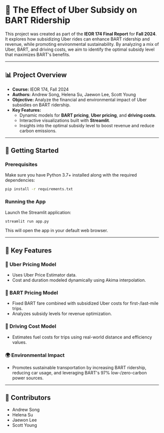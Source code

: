 # 🚆 The Effect of Uber Subsidy on BART Ridership  

This project was created as part of the **IEOR 174 Final Report** for **Fall 2024**. It explores how subsidizing Uber rides can enhance BART ridership and revenue, while promoting environmental sustainability. By analyzing a mix of Uber, BART, and driving costs, we aim to identify the optimal subsidy level that maximizes BART's benefits.  

---

## 📊 Project Overview  
- **Course:** IEOR 174, Fall 2024  
- **Authors:** Andrew Song, Helena Su, Jaewon Lee, Scott Young  
- **Objective:** Analyze the financial and environmental impact of Uber subsidies on BART ridership.  
- **Key Features:**  
  - Dynamic models for **BART pricing**, **Uber pricing**, and **driving costs**.  
  - Interactive visualizations built with **Streamlit**.  
  - Insights into the optimal subsidy level to boost revenue and reduce carbon emissions.  

---

## 🚀 Getting Started  

### Prerequisites  
Make sure you have Python 3.7+ installed along with the required dependencies:
```bash
pip install -r requirements.txt
```

### Running the App
Launch the Streamlit application:

```bash
streamlit run app.py
```

This will open the app in your default web browser.

---

## 📖 Key Features
### 🚖 Uber Pricing Model
- Uses Uber Price Estimator data.
- Cost and duration modeled dynamically using Akima interpolation.
### 🚆 BART Pricing Model
- Fixed BART fare combined with subsidized Uber costs for first-/last-mile trips.
- Analyzes subsidy levels for revenue optimization.
### 🚗 Driving Cost Model
- Estimates fuel costs for trips using real-world distance and efficiency values.
### 🌍 Environmental Impact
- Promotes sustainable transportation by increasing BART ridership, reducing car usage, and leveraging BART's 97% low-/zero-carbon power sources.

---

## 🤝 Contributors
- Andrew Song
- Helena Su
- Jaewon Lee
- Scott Young
